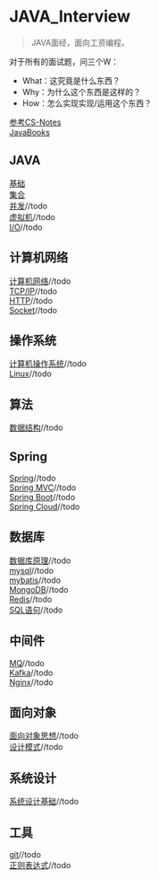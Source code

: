 # JAVA_Interview  

> JAVA面经，面向工资编程。

对于所有的面试题，问三个W：  
- What：这究竟是什么东西？
- Why：为什么这个东西是这样的？
- How：怎么实现实现/运用这个东西？

[参考CS-Notes](https://github.com/CyC2018/CS-Notes)   
[JavaBooks](https://github.com/DreamCats/JavaBooks)   


## JAVA 
[基础](https://github.com/YZcxy/JAVA_Interview/blob/main/JAVA/%E5%9F%BA%E7%A1%80.md)  
[集合](https://github.com/YZcxy/JAVA_Interview/blob/main/JAVA/%E9%9B%86%E5%90%88.md)   
[并发]()//todo   
[虚拟机]()//todo   
[I/O]()//todo   

## 计算机网络  
[计算机网络](https://github.com/YZcxy/JAVA_Interview/blob/main/%E8%AE%A1%E7%AE%97%E6%9C%BA%E7%BD%91%E7%BB%9C%E7%9F%A5%E8%AF%86.md)//todo   
[TCP/IP]()//todo   
[HTTP]()//todo   
[Socket]()//todo   

## 操作系统 
[计算机操作系统]()//todo   
[Linux]()//todo   

## 算法  
[数据结构]()//todo   

## Spring  
[Spring]()//todo   
[Spring MVC]()//todo   
[Spring Boot]()//todo   
[Spring Cloud]()//todo   

## 数据库    
[数据库原理]()//todo   
[mysql]()//todo   
[mybatis]()//todo   
[MongoDB]()//todo   
[Redis]()//todo   
[SQL语句]()//todo   

## 中间件  
[MQ]()//todo   
[Kafka]()//todo   
[Nginx]()//todo   

## 面向对象  
[面向对象思想]()//todo   
[设计模式]()//todo   

## 系统设计  
[系统设计基础]()//todo   

## 工具
[git]()//todo   
[正则表达式]()//todo   
